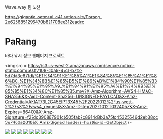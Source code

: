 Wave_way
팀 노션

https://gigantic-oatmeal-e41.notion.site/Parang-2e6256851296470b821708ee312eadec
# PaRang

바다 낚시 정보 웹페이지 프로젝트

<img src = https://s3.us-west-2.amazonaws.com/secure.notion-static.com/500f7108-d0a9-47c1-b7f2-5d7dd3e67fdf/%E1%84%91%E1%85%A1%E1%84%85%E1%85%A1%E1%86%BC_%E1%84%8B%E1%85%B5%E1%86%AB%E1%84%90%E1%85%B3%E1%84%85%E1%85%A9_%E1%84%91%E1%85%A6%E1%84%8B%E1%85%B5%E1%84%8C%E1%85%B5.mov?X-Amz-Algorithm=AWS4-HMAC-SHA256&X-Amz-Content-Sha256=UNSIGNED-PAYLOAD&X-Amz-Credential=AKIAT73L2G45EIPT3X45%2F20221012%2Fus-west-2%2Fs3%2Faws4_request&X-Amz-Date=20221012T032405Z&X-Amz-Expires=86400&X-Amz-Signature=f27dc390867901cb505fab2c8914d8b3a75fc45325546d2eb38cc3e7466a2818&X-Amz-SignedHeaders=host&x-id=GetObject />

<img src = https://cdn.discordapp.com/attachments/961574253113782292/1022088629906067538/1.png />
<img src = https://cdn.discordapp.com/attachments/961574253113782292/1022088651548676166/2.png />
<img src = https://cdn.discordapp.com/attachments/961574253113782292/1029589941610614864/unknown.png />
<img src = https://cdn.discordapp.com/attachments/961574253113782292/1029590149954293821/unknown.png />
<img src = https://cdn.discordapp.com/attachments/961574253113782292/1029590441852665869/unknown.png />
<img src = https://cdn.discordapp.com/attachments/961574253113782292/1029594465695965204/unknown.png />
<img src = https://cdn.discordapp.com/attachments/961574253113782292/1029594719740768256/unknown.png /> 
<img src = https://cdn.discordapp.com/attachments/961574253113782292/1029594892688699423/unknown.png />
<!-- <img src="https://img.shields.io/badge/SpringBoot-#6DB33F?style=flat&logo=Spring&logoColor=white" /> -->

<!-- <img src="https://img.shields.io/badge/React-61DAFB?style=flat&logo=React&logoColor=white"/>
 -->



